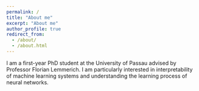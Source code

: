 ```yaml
---
permalink: /
title: "About me"
excerpt: "About me"
author_profile: true
redirect_from: 
  - /about/
  - /about.html
---
```


I am a first-year PhD student at the University of Passau advised by Professor Florian Lemmerich.
I am particularly interested in interpretability of machine learning systems and understanding the learning process of neural networks.